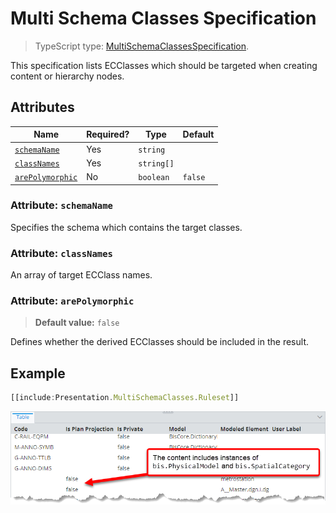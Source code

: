 # Multi Schema Classes Specification

> TypeScript type: [MultiSchemaClassesSpecification]($presentation-common).

This specification lists ECClasses which should be targeted when creating content or hierarchy nodes.

## Attributes

| Name                                          | Required? | Type       | Default |
| --------------------------------------------- | --------- | ---------- | ------- |
| [`schemaName`](#attribute-schemaname)         | Yes       | `string`   |         |
| [`classNames`](#attribute-classnames)         | Yes       | `string[]` |         |
| [`arePolymorphic`](#attribute-arepolymorphic) | No        | `boolean`  | `false` |

### Attribute: `schemaName`

Specifies the schema which contains the target classes.

### Attribute: `classNames`

An array of target ECClass names.

### Attribute: `arePolymorphic`

> **Default value:** `false`

Defines whether the derived ECClasses should be included in the result.

## Example

```ts
[[include:Presentation.MultiSchemaClasses.Ruleset]]
```

![Content of physical models and spatial categories](./media/multischemaclasses.png)

